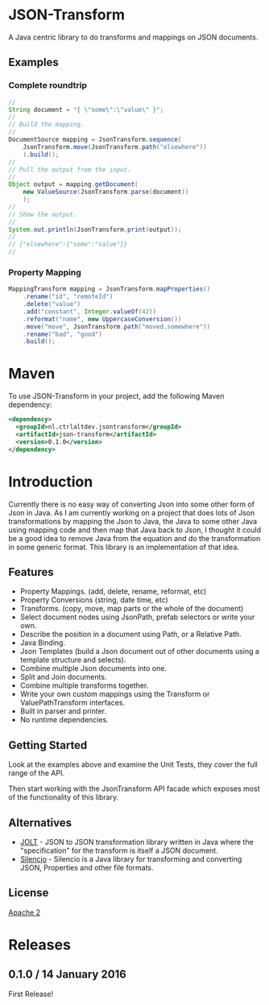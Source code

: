 # JSON-Transform

A Java centric library to do transforms and mappings on JSON documents. 

## Examples

### Complete roundtrip

```java
//
String document = "{ \"some\":\"value\" }";
//
// Build the mapping.
//
DocumentSource mapping = JsonTransform.sequence(
    JsonTransform.move(JsonTransform.path("elsewhere"))
    ).build();
//
// Pull the output from the input.
//
Object output = mapping.getDocument(
    new ValueSource(JsonTransform.parse(document))
    );
//
// Show the output.
//
System.out.println(JsonTransform.print(output));
//
// {"elsewhere":{"some":"value"}}
//
```

### Property Mapping

```java
MappingTransform mapping = JsonTransform.mapProperties()
    .rename("id", "remoteId")
    .delete("value")
    .add("constant", Integer.valueOf(42))
    .reformat("name", new UppercaseConversion())
    .move("move", JsonTransform.path("moved.somewhere"))
    .rename("bad", "good")
    .build();
```

# Maven

To use JSON-Transform in your project, add the following Maven dependency:

```xml
<dependency>
  <groupId>nl.ctrlaltdev.jsontransform</groupId>
  <artifactId>json-transform</artifactId>
  <version>0.1.0</version>
</dependency>
```

# Introduction

Currently there is no easy way of converting Json into some other form of Json in Java. As I am currently working on a project that does lots of Json transformations
by mapping the Json to Java, the Java to some other Java using mapping code and then map that Java back to Json, I thought it could be a good idea to remove Java from
the equation and do the transformation in some generic format. This library is an implementation of that idea.  

## Features

- Property Mappings. (add, delete, rename, reformat, etc)
- Property Conversions (string, date time, etc)
- Transforms. (copy, move, map parts or the whole of the document)
- Select document nodes using JsonPath, prefab selectors or write your own.
- Describe the position in a document using Path, or a Relative Path.
- Java Binding.  
- Json Templates (build a Json document out of other documents using a template structure and selects).
- Combine multiple Json documents into one.
- Split and Join documents. 
- Combine multiple transforms together. 
- Write your own custom mappings using the Transform or ValuePathTransform interfaces.
- Built in parser and printer.
- No runtime dependencies.

## Getting Started

Look at the examples above and examine the Unit Tests, they cover the full range of the API.

Then start working with the JsonTransform API facade which exposes most of the functionality of this library.

## Alternatives

- [JOLT](https://github.com/bazaarvoice/jolt) - JSON to JSON transformation library written in Java where the "specification" for the transform is itself a JSON document.
- [Silencio](https://github.com/damianszczepanik/silencio) - Silencio is a Java library for transforming and converting JSON, Properties and other file formats.

## License

[Apache 2](http://www.apache.org/licenses/LICENSE-2.0)

# Releases

## 0.1.0 / 14 January 2016

First Release!




 